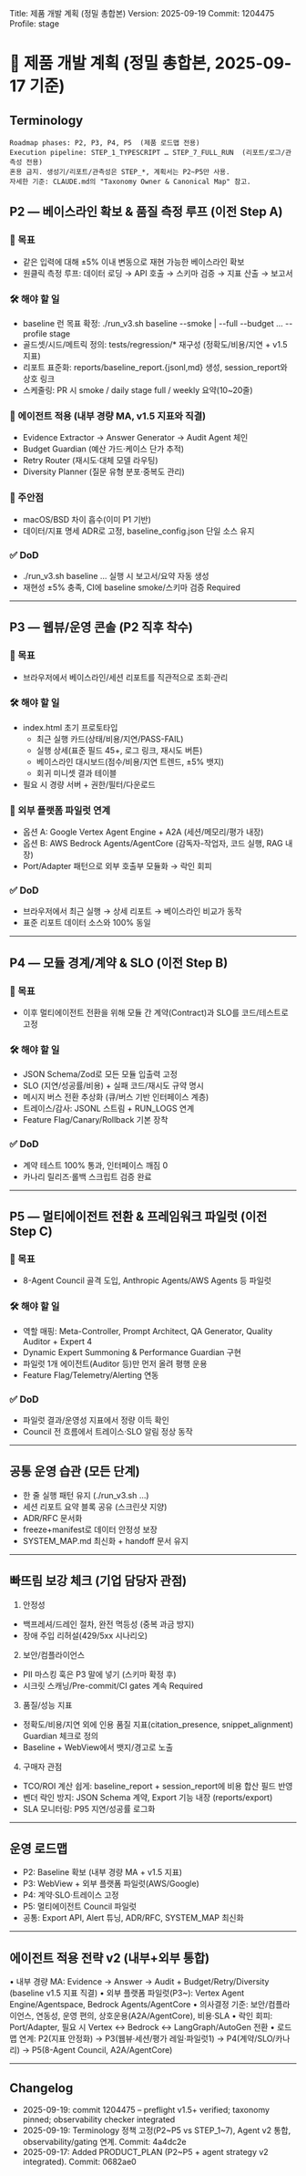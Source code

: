 Title: 제품 개발 계획 (정밀 총합본)
Version: 2025-09-19
Commit: 1204475
Profile: stage

# 📑 제품 개발 계획 (정밀 총합본, 2025-09-17 기준)

## Terminology

    Roadmap phases: P2, P3, P4, P5  (제품 로드맵 전용)
    Execution pipeline: STEP_1_TYPESCRIPT … STEP_7_FULL_RUN  (리포트/로그/관측성 전용)
    혼용 금지. 생성기/리포트/관측성은 STEP_*, 계획서는 P2~P5만 사용.
    자세한 기준: CLAUDE.md의 "Taxonomy Owner & Canonical Map" 참고.

## P2 — 베이스라인 확보 & 품질 측정 루프 (이전 Step A)

### 🎯 목표
- 같은 입력에 대해 ±5% 이내 변동으로 재현 가능한 베이스라인 확보
- 원클릭 측정 루프: 데이터 로딩 → API 호출 → 스키마 검증 → 지표 산출 → 보고서

### 🛠️ 해야 할 일
- baseline 런 목표 확정:
    ./run_v3.sh baseline --smoke | --full --budget … --profile stage
- 골드셋/시드/메트릭 정의: tests/regression/* 재구성 (정확도/비용/지연 + v1.5 지표)
- 리포트 표준화: reports/baseline_report.{jsonl,md} 생성, session_report와 상호 링크
- 스케줄링: PR 시 smoke / daily stage full / weekly 요약(10~20줄)

### 🧩 에이전트 적용 (내부 경량 MA, v1.5 지표와 직결)
- Evidence Extractor → Answer Generator → Audit Agent 체인
- Budget Guardian (예산 가드·케이스 단가 추적)
- Retry Router (재시도·대체 모델 라우팅)
- Diversity Planner (질문 유형 분포·중복도 관리)

### 🔑 주안점
- macOS/BSD 차이 흡수(이미 P1 기반)
- 데이터/지표 명세 ADR로 고정, baseline_config.json 단일 소스 유지

### ✅ DoD
- ./run_v3.sh baseline … 실행 시 보고서/요약 자동 생성
- 재현성 ±5% 충족, CI에 baseline smoke/스키마 검증 Required

---

## P3 — 웹뷰/운영 콘솔 (P2 직후 착수)

### 🎯 목표
- 브라우저에서 베이스라인/세션 리포트를 직관적으로 조회·관리

### 🛠️ 해야 할 일
- index.html 초기 프로토타입
  - 최근 실행 카드(상태/비용/지연/PASS-FAIL)
  - 실행 상세(표준 필드 45+, 로그 링크, 재시도 버튼)
  - 베이스라인 대시보드(점수/비용/지연 트렌드, ±5% 뱃지)
  - 회귀 미니셋 결과 테이블
- 필요 시 경량 서버 + 권한/필터/다운로드

### 🧩 외부 플랫폼 파일럿 연계
- 옵션 A: Google Vertex Agent Engine + A2A (세션/메모리/평가 내장)
- 옵션 B: AWS Bedrock Agents/AgentCore (감독자-작업자, 코드 실행, RAG 내장)
- Port/Adapter 패턴으로 외부 호출부 모듈화 → 락인 회피

### ✅ DoD
- 브라우저에서 최근 실행 → 상세 리포트 → 베이스라인 비교가 동작
- 표준 리포트 데이터 소스와 100% 동일

---

## P4 — 모듈 경계/계약 & SLO (이전 Step B)

### 🎯 목표
- 이후 멀티에이전트 전환을 위해 모듈 간 계약(Contract)과 SLO를 코드/테스트로 고정

### 🛠️ 해야 할 일
- JSON Schema/Zod로 모든 모듈 입출력 고정
- SLO (지연/성공률/비용) + 실패 코드/재시도 규약 명시
- 메시지 버스 전환 추상화 (큐/버스 기반 인터페이스 계층)
- 트레이스/감사: JSONL 스트림 + RUN_LOGS 연계
- Feature Flag/Canary/Rollback 기본 장착

### ✅ DoD
- 계약 테스트 100% 통과, 인터페이스 깨짐 0
- 카나리 릴리즈·롤백 스크립트 검증 완료

---

## P5 — 멀티에이전트 전환 & 프레임워크 파일럿 (이전 Step C)

### 🎯 목표
- 8-Agent Council 골격 도입, Anthropic Agents/AWS Agents 등 파일럿

### 🛠️ 해야 할 일
- 역할 매핑: Meta-Controller, Prompt Architect, QA Generator, Quality Auditor + Expert 4
- Dynamic Expert Summoning & Performance Guardian 구현
- 파일럿 1개 에이전트(Auditor 등)만 먼저 올려 평행 운용
- Feature Flag/Telemetry/Alerting 연동

### ✅ DoD
- 파일럿 결과/운영성 지표에서 정량 이득 확인
- Council 전 흐름에서 트레이스·SLO 알림 정상 동작

---

## 공통 운영 습관 (모든 단계)
- 한 줄 실행 패턴 유지 (./run_v3.sh <target> …)
- 세션 리포트 요약 블록 공유 (스크린샷 지양)
- ADR/RFC 문서화
- freeze+manifest로 데이터 안정성 보장
- SYSTEM_MAP.md 최신화 + handoff 문서 유지

---

## 빠뜨림 보강 체크 (기업 담당자 관점)
1. 안정성
  - 백프레셔/드레인 절차, 완전 멱등성 (중복 과금 방지)
  - 장애 주입 리허설(429/5xx 시나리오)
2. 보안/컴플라이언스
  - PII 마스킹 훅은 P3 말에 넣기 (스키마 확정 후)
  - 시크릿 스캐닝/Pre-commit/CI gates 계속 Required
3. 품질/성능 지표
  - 정확도/비용/지연 외에 인용 품질 지표(citation_presence, snippet_alignment) Guardian 체크로 정의
  - Baseline + WebView에서 뱃지/경고로 노출
4. 구매자 관점
  - TCO/ROI 계산 쉽게: baseline_report + session_report에 비용 합산 필드 반영
  - 벤더 락인 방지: JSON Schema 계약, Export 기능 내장 (reports/export)
  - SLA 모니터링: P95 지연/성공률 로그화

---

## 운영 로드맵
- P2: Baseline 확보 (내부 경량 MA + v1.5 지표)
- P3: WebView + 외부 플랫폼 파일럿(AWS/Google)
- P4: 계약·SLO·트레이스 고정
- P5: 멀티에이전트 Council 파일럿
- 공통: Export API, Alert 튜닝, ADR/RFC, SYSTEM_MAP 최신화

---

## 에이전트 적용 전략 v2 (내부+외부 통합)

• 내부 경량 MA: Evidence → Answer → Audit + Budget/Retry/Diversity (baseline v1.5 지표 직결)
• 외부 플랫폼 파일럿(P3~): Vertex Agent Engine/Agentspace, Bedrock Agents/AgentCore
• 의사결정 기준: 보안/컴플라이언스, 연동성, 운영 편의, 상호운용(A2A/AgentCore), 비용·SLA
• 락인 회피: Port/Adapter, 필요 시 Vertex ↔ Bedrock ↔ LangGraph/AutoGen 전환
• 로드맵 연계: P2(지표 안정화) → P3(웹뷰·세션/평가 레일·파일럿1) → P4(계약/SLO/카나리) → P5(8-Agent Council, A2A/AgentCore)

---

## Changelog
- 2025-09-19: commit 1204475 – preflight v1.5+ verified; taxonomy pinned; observability checker integrated
- 2025-09-19: Terminology 정책 고정(P2~P5 vs STEP_1~7), Agent v2 통합, observability/gating 연계. Commit: 4a4dc2e
- 2025-09-17: Added PRODUCT_PLAN (P2~P5 + agent strategy v2 integrated). Commit: 0682ae0